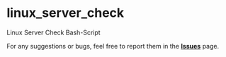 # linux_server_check
Linux Server Check Bash-Script

For any suggestions or bugs, feel free to report them in the [**Issues**](https://github.com/thallmann/linux_server_check/issues)
page.
